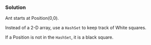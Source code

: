 ### Solution

Ant starts at Position(0,0).

Instead of a 2-D array, use a `HashSet` to keep track of White squares.

If a Position is not in the `HashSet`, it is a black square.
